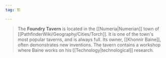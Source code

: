 ```yaml
---
tag: 🏗️

---
```

> The **Foundry Tavern** is located in the [[Numeria|Numerian]] town of [[PathfinderWiki/Geography/Cities/Torch]]. It is one of the town's most popular taverns, and is always full. Its owner, [[Khonnir Baine]], often demonstrates new inventions. The tavern contains a workshop where Baine works on his [[Technology|technological]] research.








